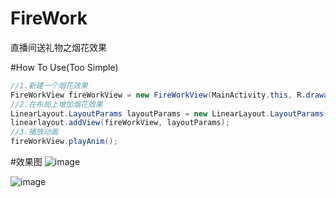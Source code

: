 # FireWork
直播间送礼物之烟花效果

#How To Use(Too Simple)
```java  
//1.新建一个烟花效果
FireWorkView fireWorkView = new FireWorkView(MainActivity.this, R.drawable.heart);
//2.在布局上增加烟花效果
LinearLayout.LayoutParams layoutParams = new LinearLayout.LayoutParams(-1, -1);
linearlayout.addView(fireWorkView, layoutParams);
//3.播放动画
fireWorkView.playAnim();
```
        
#效果图
![image](https://github.com/jingtianxiaozhi/FireWork/blob/master/gif/rose.gif?raw=true)

![image](https://github.com/jingtianxiaozhi/FireWork/blob/master/gif/heart.gif?raw=true)


